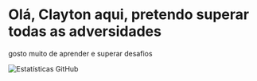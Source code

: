 <h1>Olá, Clayton aqui, pretendo superar todas as adversidades</h1>
<p>gosto muito de aprender e superar desafios</p>

![Estatísticas GitHub](https://github-readme-stats.vercel.app/api?username=Takikyun2&show_icons=true)
